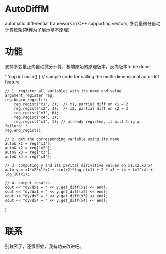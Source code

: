 # AutoDiffM
automatic differential framework in C++ supporting vectors, 多变量微分自动计算框架(存粹为了展示基本原理）

# 功能
支持多变量正向自动微分计算，极端原始的原理版本，反向版本to be done.

'''cpp
int main()
{
	// sample code for calling the multi-dimensional auto-diff feature

	// 1. register all variables with its name and value
	argument_register reg;
	reg.begin_regist();
		reg.regist("x1", 2);  // x1, partial diff on x1 = 2
		reg.regist("x2", 3);  // x2, partial diff on x2 = 3
		reg.regist("x3", 0);
		reg.regist("x4", 1);
		reg.regist("x1", 1); // already registed, it will trig a failure!!!
	reg.end_regist();

	// 2. get the corresponding variable using its name
	auto& x1 = reg["x1"];
	auto& x2 = reg["x2"];
	auto& x3 = reg["x3"];
	auto& x4 = reg["x4"];

	// 3. computing y and its parital dirivative values on x1,x2,x3,x4
	auto y = x1*x2*x1*x2 + sin(x2)*log_e(x1) + 2 * x3 + x4 + (x1^x4) + log_10(x1);

	// 4. output results
	cout << "dy/dx1 = " << y.get_diff(x1) << endl;
	cout << "dy/dx1 = " << y.get_diff(x2) << endl;
	cout << "dy/dx3 = " << y.get_diff(x3) << endl;
	cout << "dy/dx4 = " << y.get_diff(x4) << endl;
}


# 联系
别联系了，还很原始，我有功夫改进吧。 
